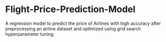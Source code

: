 # Flight-Price-Prediction-Model
A regression model to predict the price of Airlines with high accuracy after preprocessing an airline dataset and optimized using grid search hyperparameter tuning.
